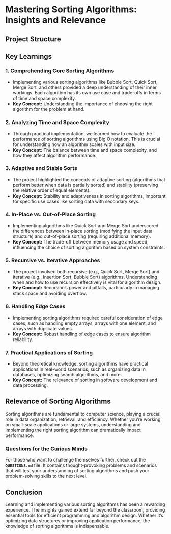 # Mastering Sorting Algorithms: Insights and Relevance

## Project Structure

## Key Learnings

### 1. **Comprehending Core Sorting Algorithms**

- Implementing various sorting algorithms like Bubble Sort, Quick Sort, Merge Sort, and others provided a deep understanding of their inner workings. Each algorithm has its own use case and trade-offs in terms of time and space complexity.
- **Key Concept:** Understanding the importance of choosing the right algorithm for the problem at hand.


### 2. **Analyzing Time and Space Complexity**

- Through practical implementation, we learned how to evaluate the performance of sorting algorithms using Big O notation. This is crucial for understanding how an algorithm scales with input size.
- **Key Concept:** The balance between time and space complexity, and how they affect algorithm performance.

### 3. **Adaptive and Stable Sorts**

- The project highlighted the concepts of adaptive sorting (algorithms that perform better when data is partially sorted) and stability (preserving the relative order of equal elements).
- **Key Concept:** Stability and adaptiveness in sorting algorithms, important for specific use cases like sorting data with secondary keys.

### 4. **In-Place vs. Out-of-Place Sorting**

- Implementing algorithms like Quick Sort and Merge Sort underscored the differences between in-place sorting (modifying the input data structure) and out-of-place sorting (requiring additional memory).
- **Key Concept:** The trade-off between memory usage and speed, influencing the choice of sorting algorithm based on system constraints.

### 5. **Recursive vs. Iterative Approaches**

- The project involved both recursive (e.g., Quick Sort, Merge Sort) and iterative (e.g., Insertion Sort, Bubble Sort) algorithms. Understanding when and how to use recursion effectively is vital for algorithm design.
- **Key Concept:** Recursion’s power and pitfalls, particularly in managing stack space and avoiding overflow.

### 6. **Handling Edge Cases**

- Implementing sorting algorithms required careful consideration of edge cases, such as handling empty arrays, arrays with one element, and arrays with duplicate values.
- **Key Concept:** Robust handling of edge cases to ensure algorithm reliability.

### 7. **Practical Applications of Sorting**

- Beyond theoretical knowledge, sorting algorithms have practical applications in real-world scenarios, such as organizing data in databases, optimizing search algorithms, and more.
- **Key Concept:** The relevance of sorting in software development and data processing.

## Relevance of Sorting Algorithms

Sorting algorithms are fundamental to computer science, playing a crucial role in data organization, retrieval, and efficiency. Whether you’re working on small-scale applications or large systems, understanding and implementing the right sorting algorithm can dramatically impact performance.

### Questions for the Curious Minds

For those who want to challenge themselves further, check out the **`QUESTIONS.md`** file. It contains thought-provoking problems and scenarios that will test your understanding of sorting algorithms and push your problem-solving skills to the next level.

## Conclusion

Learning and implementing various sorting algorithms has been a rewarding experience. The insights gained extend far beyond the classroom, providing essential tools for efficient programming and algorithm design. Whether it’s optimizing data structures or improving application performance, the knowledge of sorting algorithms is indispensable.